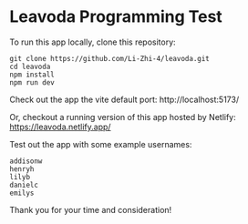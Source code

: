 # Leavoda Programming Test

To run this app locally, clone this repository:

```
git clone https://github.com/Li-Zhi-4/leavoda.git
cd leavoda
npm install
npm run dev
```
Check out the app the vite default port: http://localhost:5173/

Or, checkout a running version of this app hosted by Netlify: https://leavoda.netlify.app/

Test out the app with some example usernames:

```
addisonw
henryh
lilyb
danielc
emilys
```

Thank you for your time and consideration!
